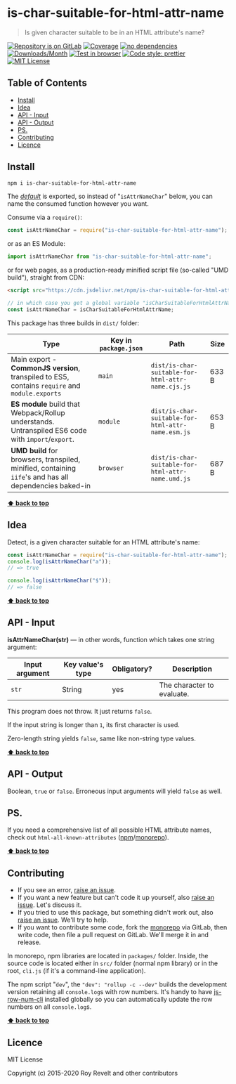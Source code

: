 # is-char-suitable-for-html-attr-name

> Is given character suitable to be in an HTML attribute's name?

[![Repository is on GitLab][gitlab-img]][gitlab-url]
[![Coverage][cov-img]][cov-url]
[![no dependencies][no-deps-img]][no-deps-url]
[![Downloads/Month][downloads-img]][downloads-url]
[![Test in browser][runkit-img]][runkit-url]
[![Code style: prettier][prettier-img]][prettier-url]
[![MIT License][license-img]][license-url]

## Table of Contents

- [Install](#install)
- [Idea](#idea)
- [API - Input](#api-input)
- [API - Output](#api-output)
- [PS.](#ps)
- [Contributing](#contributing)
- [Licence](#licence)

## Install

```bash
npm i is-char-suitable-for-html-attr-name
```
The [_default_](https://exploringjs.com/es6/ch_modules.html#_default-exports-one-per-module) is exported, so instead of "`isAttrNameChar`" below, you can name the consumed function however you want.

Consume via a `require()`:

```js
const isAttrNameChar = require("is-char-suitable-for-html-attr-name");
```

or as an ES Module:

```js
import isAttrNameChar from "is-char-suitable-for-html-attr-name";
```

or for web pages, as a production-ready minified script file (so-called "UMD build"), straight from CDN:

```html
<script src="https://cdn.jsdelivr.net/npm/is-char-suitable-for-html-attr-name/dist/is-char-suitable-for-html-attr-name.umd.js"></script>
```

```js
// in which case you get a global variable "isCharSuitableForHtmlAttrName" which you consume like this:
const isAttrNameChar = isCharSuitableForHtmlAttrName;
```

This package has three builds in `dist/` folder:

Type            | Key in `package.json` | Path  | Size
----------------|-----------------------|-------|--------
Main export - **CommonJS version**, transpiled to ES5, contains `require` and `module.exports` | `main`                | `dist/is-char-suitable-for-html-attr-name.cjs.js` | 633 B
**ES module** build that Webpack/Rollup understands. Untranspiled ES6 code with `import`/`export`. | `module`              | `dist/is-char-suitable-for-html-attr-name.esm.js` | 653 B
**UMD build** for browsers, transpiled, minified, containing `iife`'s and has all dependencies baked-in | `browser`            | `dist/is-char-suitable-for-html-attr-name.umd.js` | 687 B

**[⬆ back to top](#)**

## Idea

Detect, is a given character suitable for an HTML attribute's name:

```js
const isAttrNameChar = require("is-char-suitable-for-html-attr-name");
console.log(isAttrNameChar("a"));
// => true

console.log(isAttrNameChar("$"));
// => false
```

**[⬆ back to top](#)**

## API - Input

**isAttrNameChar(str)** — in other words, function which takes one string argument:

| Input argument | Key value's type | Obligatory? | Description                |
| -------------- | ---------------- | ----------- | -------------------------- |
| `str`          | String           | yes         | The character to evaluate. |

This program does not throw. It just returns `false`.

If the input string is longer than `1`, its first character is used.

Zero-length string yields `false`, same like non-string type values.

**[⬆ back to top](#)**

## API - Output

Boolean, `true` or `false`. Erroneous input arguments will yield `false` as well.

## PS.

If you need a comprehensive list of all possible HTML attribute names, check out `html-all-known-attributes` ([npm](https://www.npmjs.com/package/html-all-known-attributes)/[monorepo](https://gitlab.com/codsen/codsen/tree/master/packages/html-all-known-attributes/)).

**[⬆ back to top](#)**

## Contributing

- If you see an error, [raise an issue](<https://gitlab.com/codsen/codsen/issues/new?issue[title]=is-char-suitable-for-html-attr-name%20package%20-%20put%20title%20here&issue[description]=**Which%20package%20is%20this%20issue%20for**%3A%20%0Ais-char-suitable-for-html-attr-name%0A%0A**Describe%20the%20issue%20(if%20necessary)**%3A%20%0A%0A%0A%2Fassign%20%40revelt>).
- If you want a new feature but can't code it up yourself, also [raise an issue](<https://gitlab.com/codsen/codsen/issues/new?issue[title]=is-char-suitable-for-html-attr-name%20package%20-%20put%20title%20here&issue[description]=**Which%20package%20is%20this%20issue%20for**%3A%20%0Ais-char-suitable-for-html-attr-name%0A%0A**Describe%20the%20issue%20(if%20necessary)**%3A%20%0A%0A%0A%2Fassign%20%40revelt>). Let's discuss it.
- If you tried to use this package, but something didn't work out, also [raise an issue](<https://gitlab.com/codsen/codsen/issues/new?issue[title]=is-char-suitable-for-html-attr-name%20package%20-%20put%20title%20here&issue[description]=**Which%20package%20is%20this%20issue%20for**%3A%20%0Ais-char-suitable-for-html-attr-name%0A%0A**Describe%20the%20issue%20(if%20necessary)**%3A%20%0A%0A%0A%2Fassign%20%40revelt>). We'll try to help.
- If you want to contribute some code, fork the [monorepo](https://gitlab.com/codsen/codsen/) via GitLab, then write code, then file a pull request on GitLab. We'll merge it in and release.

In monorepo, npm libraries are located in `packages/` folder. Inside, the source code is located either in `src/` folder (normal npm library) or in the root, `cli.js` (if it's a command-line application).

The npm script "`dev`", the `"dev": "rollup -c --dev"` builds the development version retaining all `console.log`s with row numbers. It's handy to have [js-row-num-cli](https://www.npmjs.com/package/js-row-num-cli) installed globally so you can automatically update the row numbers on all `console.log`s.

**[⬆ back to top](#)**

## Licence

MIT License

Copyright (c) 2015-2020 Roy Revelt and other contributors

[gitlab-img]: https://img.shields.io/badge/repo-on%20GitLab-brightgreen.svg?style=flat-square
[gitlab-url]: https://gitlab.com/codsen/codsen/tree/master/packages/is-char-suitable-for-html-attr-name
[cov-img]: https://img.shields.io/badge/coverage-100%25-brightgreen.svg?style=flat-square
[cov-url]: https://gitlab.com/codsen/codsen/tree/master/packages/is-char-suitable-for-html-attr-name
[no-deps-img]: https://img.shields.io/badge/-no%20dependencies-brightgreen?style=flat-square
[no-deps-url]: https://www.npmjs.com/package/is-char-suitable-for-html-attr-name?activeTab=dependencies
[downloads-img]: https://img.shields.io/npm/dm/is-char-suitable-for-html-attr-name.svg?style=flat-square
[downloads-url]: https://npmcharts.com/compare/is-char-suitable-for-html-attr-name
[runkit-img]: https://img.shields.io/badge/runkit-test_in_browser-a853ff.svg?style=flat-square
[runkit-url]: https://npm.runkit.com/is-char-suitable-for-html-attr-name
[prettier-img]: https://img.shields.io/badge/code_style-prettier-ff69b4.svg?style=flat-square
[prettier-url]: https://prettier.io
[license-img]: https://img.shields.io/badge/licence-MIT-51c838.svg?style=flat-square
[license-url]: https://gitlab.com/codsen/codsen/blob/master/LICENSE
